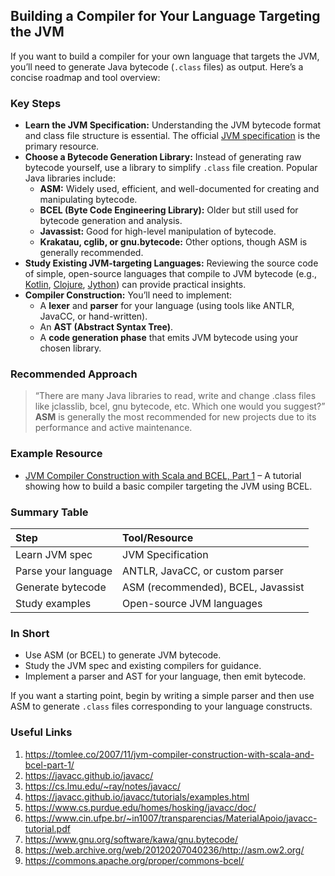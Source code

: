 ## Building a Compiler for Your Language Targeting the JVM

If you want to build a compiler for your own language that targets the JVM, you’ll need to generate Java bytecode (`.class` files) as output. Here’s a concise roadmap and tool overview:

### **Key Steps**

- **Learn the JVM Specification:**
Understanding the JVM bytecode format and class file structure is essential. The official [JVM specification](https://docs.oracle.com/javase/specs/jvms/se17/html/index.html) is the primary resource.
- **Choose a Bytecode Generation Library:**
Instead of generating raw bytecode yourself, use a library to simplify `.class` file creation. Popular Java libraries include:
    - **ASM:** Widely used, efficient, and well-documented for creating and manipulating bytecode.
    - **BCEL (Byte Code Engineering Library):** Older but still used for bytecode generation and analysis.
    - **Javassist:** Good for high-level manipulation of bytecode.
    - **Krakatau, cglib, or gnu.bytecode:** Other options, though ASM is generally recommended.
- **Study Existing JVM-targeting Languages:**
Reviewing the source code of simple, open-source languages that compile to JVM bytecode (e.g., [Kotlin](https://github.com/JetBrains/kotlin), [Clojure](https://github.com/clojure/clojure), [Jython](https://github.com/jython/jython)) can provide practical insights.
- **Compiler Construction:**
You’ll need to implement:
    - A **lexer** and **parser** for your language (using tools like ANTLR, JavaCC, or hand-written).
    - An **AST (Abstract Syntax Tree)**.
    - A **code generation phase** that emits JVM bytecode using your chosen library.


### **Recommended Approach**

> “There are many Java libraries to read, write and change .class files like jclasslib, bcel, gnu bytecode, etc. Which one would you suggest?”
> **ASM** is generally the most recommended for new projects due to its performance and active maintenance.

### **Example Resource**

- [JVM Compiler Construction with Scala and BCEL, Part 1](https://tomlee.co/2007/11/jvm-compiler-construction-with-scala-and-bcel-part-1/) – A tutorial showing how to build a basic compiler targeting the JVM using BCEL.


### **Summary Table**

| Step                | Tool/Resource                      |
| :--                 | :--                                |
| Learn JVM spec      | JVM Specification                  |
| Parse your language | ANTLR, JavaCC, or custom parser    |
| Generate bytecode   | ASM (recommended), BCEL, Javassist |
| Study examples      | Open-source JVM languages          |

### **In Short**

- Use ASM (or BCEL) to generate JVM bytecode.
- Study the JVM spec and existing compilers for guidance.
- Implement a parser and AST for your language, then emit bytecode.

If you want a starting point, begin by writing a simple parser and then use ASM to generate `.class` files corresponding to your language constructs.


### Useful Links

1. https://tomlee.co/2007/11/jvm-compiler-construction-with-scala-and-bcel-part-1/
2. https://javacc.github.io/javacc/
3. https://cs.lmu.edu/~ray/notes/javacc/
4. https://javacc.github.io/javacc/tutorials/examples.html
5. https://www.cs.purdue.edu/homes/hosking/javacc/doc/
6. https://www.cin.ufpe.br/~in1007/transparencias/MaterialApoio/javacc-tutorial.pdf
7. https://www.gnu.org/software/kawa/gnu.bytecode/
8. https://web.archive.org/web/20120207040236/http://asm.ow2.org/
9. https://commons.apache.org/proper/commons-bcel/
